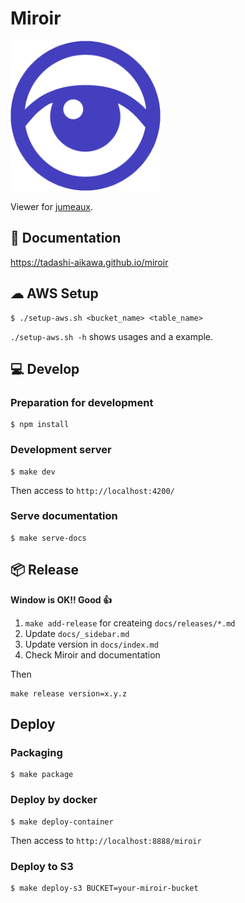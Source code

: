 Miroir
======

<img src="./src/assets/miroir.png" width="240" height="240">

Viewer for [jumeaux](https://github.com/tadashi-aikawa/jumeaux).


📜 Documentation
------------------

https://tadashi-aikawa.github.io/miroir


☁ AWS Setup
------------

```
$ ./setup-aws.sh <bucket_name> <table_name>
```

`./setup-aws.sh -h` shows usages and a example.


💻 Develop
------------

### Preparation for development

```
$ npm install
```

### Development server

```
$ make dev
```

Then access to `http://localhost:4200/`

### Serve documentation

```
$ make serve-docs
```

📦 Release
------------

**Window is OK!! Good 👍**

1. `make add-release` for createing `docs/releases/*.md`
2. Update `docs/_sidebar.md`
3. Update version in `docs/index.md`
4. Check Miroir and documentation

Then

```
make release version=x.y.z
```


Deploy
------

### Packaging

```
$ make package
```

### Deploy by docker

```
$ make deploy-container
```

Then access to `http://localhost:8888/miroir`


### Deploy to S3

```
$ make deploy-s3 BUCKET=your-miroir-bucket
```

